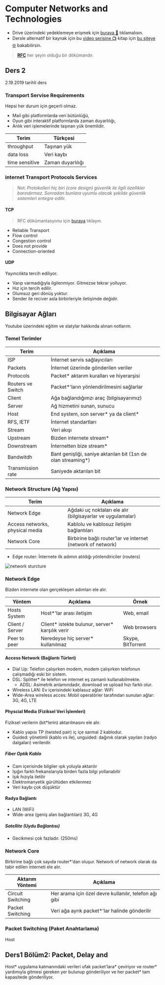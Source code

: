 # Computer Networks and Technologies

- Drive üzerindeki yedeklemeye erişmek için [buraya 📂](https://drive.google.com/open?id=1rgSo9gVGWsB9WtAEfxZHv_uAdAni560a) tıklamalısın.
- Dersle alternatif bir kaynak için bu [video serisine 📺](https://www.youtube.com/playlist?list=PL1XUdfGZZ4rQ0UPDx__7W4LmeLab227vb) kitap için [bu siteye 🌐](http://www-net.cs.umass.edu/kurose-ross-ppt-6e/) bakabilirsin.

> **[RFC](https://www.ietf.org/rfc/rfc2616.txt)** her şeyin olduğu bir dökümandır.

## Ders 2

2.19.2019 tarihli ders

### Transport Servise Requirements

Hepsi her durum için geçerli olmaz.

- Mail gibi platformlarda veri bütünlüğü,
- Oyun gibi interaktif platformlarda zaman duyarlılığı,
- Anlık veri işlemelerinde taşınan yük önemlidir.

| Terim          | Türkçesi          |
| -------------- | ----------------- |
| throughput     | Taşınan yük       |
| data loss      | Veri kaybı        |
| time sensitive | Zaman duyarlılığı |

### internet Transport Protocols Services

> Not: *Protokolleri hiç biri (core design) güvenlik ile ilgili özellikler barındırmaz. Sonradan bunlara uyumlu olacak şekilde güvenlik sistemleri entegre edilir.*

#### TCP

> RFC dökümantasyonu için [buraya](https://tools.ietf.org/html/rfc793) tıklayın.

- Reliable Transport
- Flow control
- Congestion control
- Does not provide
- Connection-oriented

#### UDP

Yayıncılıkta tercih ediliyor.

- Varıp varmadığıyla ilgilenmiyor. Gitmezse tekrar yolluyor.
- Hız için tercih edilir.
- Olumsuz geri dönüş yoktur.
- Sender ile reciver asla birbirleriyle iletişimde değidir.

## Bilgisayar Ağları

Youtube üzerindeki eğitim ve slatylar hakkında alınan notlarım.

### Temel Terimler

| Terim             | Açıklama                                                      |
| ----------------- | ------------------------------------------------------------- |
| ISP               | İnternet servis sağlayıcıları                                 |
| Packets           | İnternet üzerinde gönderilen veriler                          |
| Protocols         | Packet* aktarım kuralları ve hiyerarşisi                      |
| Routers ve Switch | Packet*'ların yönlendirilmesini sağlarlar                     |
| Client            | Ağa bağlandığımzı araç (bilgisayarımız)                       |
| Server            | Ağ hizmetini sunan, sunucu                                    |
| Host              | End system, son server* ya da client*                         |
| RFS, IETF         | İnternet standartları                                         |
| Stream            | Veri akışı                                                    |
| Upstream          | Bizden internete stream*                                      |
| Downstream        | İnternetten bize stream*                                      |
| Bandwitdh         | Bant genişliği, saniye aktarılan bit (1sn de olan streaming*) |
| Transmission rate | Saniyede aktarılan bit                                        |

### Network Structure (Ağ Yapısı)

| Terim                           | Açıklama                                                    |
| ------------------------------- | ----------------------------------------------------------- |
| Network Edge                    | Ağdaki uç noktaları ele alır (bilgisayarlar ve uygulamalar) |
| Access networks, physical media | Kablolu ve kablosuz iletişim bağlantıları                   |
| Network Core                    | Birbirine bağlı router'lar ve internet (network of network) |

- Edge router: İnternete ilk adımın atıldığı yönlendiriciler (routers)

![network sturcture](imgs/network%20structures.png)

### Network Edge

Bizden internete olan gerçekleşen adımları ele alır.

| Yöntem          | Açıklama                                        | Örnek             |
| --------------- | ----------------------------------------------- | ----------------- |
| Hosts System    | Host*'lar arası iletişim                        | Web, email        |
| Client / Server | Client* istekte bulunur, server* karşılık verir | Web browsers      |
| Peer to peer    | Neredeyse hiç server* kullanılmaz               | Skype, BitTorrent |

#### Access Network (Bağlantı Türleri)

- Dial Up: Telefon çalışırken modem, modem çalışırken telefonun çalışmadığı eski bir sistem.
- DSL: Splitter* ile telefon ve internet eş zamanlı kullanabilmekte.
  - ADSL: Asimetrik anlamındadır, download ve upload hızı farklı olur.
- Wireless LAN: Ev içerisindeki kablasuz ağlar: WiFi
- Wide-Area wireless acces: Mobil operatörler tarafından sunulan ağlar: 3G, 4G, LTE

#### Physcial Media (Fiziksel Veri İşlemleri)

Fiziksel verilerin (bit*lerin) aktarılmasını ele alır.

- Kablo yapısı TP (twisted pair) iç içe sarmal 2 kablodur.
- Guided: yönetimli (kablo vs ile), unguided: dağınık olarak yayılan (radyo dalgaları) verilerdir.

##### Fiber Optik Kablo

- Cam içerisinde bilgiler ışık yoluyla aktarılır
- Işığın farklı frekanslarıyla birden fazla bilgi yollanabilir
- Işık hızıyla iletilir
- Elektromanyetik gürültüden etkilenmez
- Veri kaybı çok düşüktür

#### Radya Bağlantı

- LAN (WiFi)
- Wide-area (geniş alan bağlantıları) 3G, 4G

##### Satellite (Uydu Bağlantısı)

- Gecikmesi çok fazladır. (250ms)

### Network Core

Birbirine bağlı çok sayıda router*'dan oluşur. Network of network olarak da tabir edilen interneti ele alır.

| Aktarım Yöntemi   | Açıklama                                               |
| ----------------- | ------------------------------------------------------ |
| Circuit Switching | Her arama için özel devre kullanılır, telefon ağı gibi |
| Packet Switching  | Veri ağa ayrık packet*'lar halinde gönderilir          |

### Packet Switching (Paket Anahtarlama)

Host

## Ders1 Bölüm2: Packet, Delay and

Host* uygulama katmanındaki verileri ufak packet'lara* çeviriyor ve router* yardımıyla gitmesi gereken yer bulunup gönderiliyor ve her packet* tam kapasitede gönderiliyor.